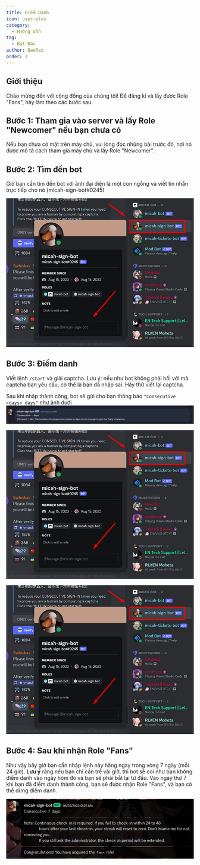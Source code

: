 ```yaml
---
title: Điểm Danh
icon: user-plus
category:
  - Hướng Dẫn
tag:
  - Bắt Đầu
author: QweRez
order: 3
---
```


## Giới thiệu

Chào mừng đến với cộng đồng của chúng tôi! Để đăng kí và lấy được Role "Fans", hãy làm theo các bước sau.

## Bước 1: Tham gia vào server và lấy Role "Newcomer" nếu bạn chưa có

Nếu bạn chưa có mặt trên máy chủ, vui lòng đọc những bài trước đó, nơi nó được mô tả cách tham gia máy chủ và lấy Role "Newcomer".

## Bước 2: Tìm đến bot
Giờ bạn cần tìm đến bot với ảnh đại diện là một con ngỗng và viết tin nhắn trực tiếp cho nó (micah-sign-bot#0245)

![Sign-in](/assets/images/docs/202312/signin1.png)

## Bước 3: Điểm danh

Viết lệnh `/start` và giải captcha.
Lưu ý: nếu như bot không phải hồi với mã captcha bạn yêu cầu, có thể là bạn đã nhập sai. Hãy thử viết lại captcha. 

Sau khi nhập thành công, bot sẽ gửi cho bạn thông báo `"Consecutive <days> days"` như ảnh dưới
![](images/micah-checkin.png)


![Sign-in](/assets/images/docs/202312/signin1.png)

![Sign-in](/assets/images/docs/202312/signin1.png)

## Bước 4: Sau khi nhận Role "Fans"

Như vậy bây giờ bạn cần nhập lệnh này hằng ngày trong vòng 7 ngày (mỗi 24 giờ). 
**Lưu ý** rằng nếu bạn chỉ cần trễ vài giờ, thì bot sẽ coi như bạn không điểm danh vào ngày hôm đó và bạn sẽ phải bắt lại từ đầu.
Vào ngày thứ 7 khi bạn đã điểm danh thành công, bạn sẽ được nhận Role "Fans", và bạn có thể dừng điểm danh.

![Sign-in](/assets/images/docs/202312/signin4.png)